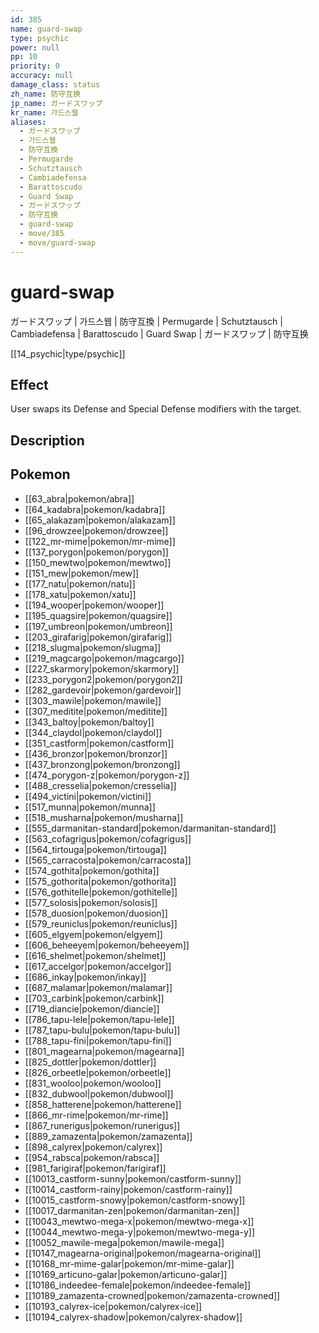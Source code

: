 ```yaml
---
id: 385
name: guard-swap
type: psychic
power: null
pp: 10
priority: 0
accuracy: null
damage_class: status
zh_name: 防守互换
jp_name: ガードスワップ
kr_name: 가드스웹
aliases:
  - ガードスワップ
  - 가드스웹
  - 防守互換
  - Permugarde
  - Schutztausch
  - Cambiadefensa
  - Barattoscudo
  - Guard Swap
  - ガードスワップ
  - 防守互换
  - guard-swap
  - move/385
  - move/guard-swap
---
```

# guard-swap
    
ガードスワップ | 가드스웹 | 防守互換 | Permugarde | Schutztausch | Cambiadefensa | Barattoscudo | Guard Swap | ガードスワップ | 防守互换

[[14_psychic|type/psychic]]

## Effect

User swaps its Defense and Special Defense modifiers with the target.

## Description



## Pokemon

- [[63_abra|pokemon/abra]]
- [[64_kadabra|pokemon/kadabra]]
- [[65_alakazam|pokemon/alakazam]]
- [[96_drowzee|pokemon/drowzee]]
- [[122_mr-mime|pokemon/mr-mime]]
- [[137_porygon|pokemon/porygon]]
- [[150_mewtwo|pokemon/mewtwo]]
- [[151_mew|pokemon/mew]]
- [[177_natu|pokemon/natu]]
- [[178_xatu|pokemon/xatu]]
- [[194_wooper|pokemon/wooper]]
- [[195_quagsire|pokemon/quagsire]]
- [[197_umbreon|pokemon/umbreon]]
- [[203_girafarig|pokemon/girafarig]]
- [[218_slugma|pokemon/slugma]]
- [[219_magcargo|pokemon/magcargo]]
- [[227_skarmory|pokemon/skarmory]]
- [[233_porygon2|pokemon/porygon2]]
- [[282_gardevoir|pokemon/gardevoir]]
- [[303_mawile|pokemon/mawile]]
- [[307_meditite|pokemon/meditite]]
- [[343_baltoy|pokemon/baltoy]]
- [[344_claydol|pokemon/claydol]]
- [[351_castform|pokemon/castform]]
- [[436_bronzor|pokemon/bronzor]]
- [[437_bronzong|pokemon/bronzong]]
- [[474_porygon-z|pokemon/porygon-z]]
- [[488_cresselia|pokemon/cresselia]]
- [[494_victini|pokemon/victini]]
- [[517_munna|pokemon/munna]]
- [[518_musharna|pokemon/musharna]]
- [[555_darmanitan-standard|pokemon/darmanitan-standard]]
- [[563_cofagrigus|pokemon/cofagrigus]]
- [[564_tirtouga|pokemon/tirtouga]]
- [[565_carracosta|pokemon/carracosta]]
- [[574_gothita|pokemon/gothita]]
- [[575_gothorita|pokemon/gothorita]]
- [[576_gothitelle|pokemon/gothitelle]]
- [[577_solosis|pokemon/solosis]]
- [[578_duosion|pokemon/duosion]]
- [[579_reuniclus|pokemon/reuniclus]]
- [[605_elgyem|pokemon/elgyem]]
- [[606_beheeyem|pokemon/beheeyem]]
- [[616_shelmet|pokemon/shelmet]]
- [[617_accelgor|pokemon/accelgor]]
- [[686_inkay|pokemon/inkay]]
- [[687_malamar|pokemon/malamar]]
- [[703_carbink|pokemon/carbink]]
- [[719_diancie|pokemon/diancie]]
- [[786_tapu-lele|pokemon/tapu-lele]]
- [[787_tapu-bulu|pokemon/tapu-bulu]]
- [[788_tapu-fini|pokemon/tapu-fini]]
- [[801_magearna|pokemon/magearna]]
- [[825_dottler|pokemon/dottler]]
- [[826_orbeetle|pokemon/orbeetle]]
- [[831_wooloo|pokemon/wooloo]]
- [[832_dubwool|pokemon/dubwool]]
- [[858_hatterene|pokemon/hatterene]]
- [[866_mr-rime|pokemon/mr-rime]]
- [[867_runerigus|pokemon/runerigus]]
- [[889_zamazenta|pokemon/zamazenta]]
- [[898_calyrex|pokemon/calyrex]]
- [[954_rabsca|pokemon/rabsca]]
- [[981_farigiraf|pokemon/farigiraf]]
- [[10013_castform-sunny|pokemon/castform-sunny]]
- [[10014_castform-rainy|pokemon/castform-rainy]]
- [[10015_castform-snowy|pokemon/castform-snowy]]
- [[10017_darmanitan-zen|pokemon/darmanitan-zen]]
- [[10043_mewtwo-mega-x|pokemon/mewtwo-mega-x]]
- [[10044_mewtwo-mega-y|pokemon/mewtwo-mega-y]]
- [[10052_mawile-mega|pokemon/mawile-mega]]
- [[10147_magearna-original|pokemon/magearna-original]]
- [[10168_mr-mime-galar|pokemon/mr-mime-galar]]
- [[10169_articuno-galar|pokemon/articuno-galar]]
- [[10186_indeedee-female|pokemon/indeedee-female]]
- [[10189_zamazenta-crowned|pokemon/zamazenta-crowned]]
- [[10193_calyrex-ice|pokemon/calyrex-ice]]
- [[10194_calyrex-shadow|pokemon/calyrex-shadow]]

